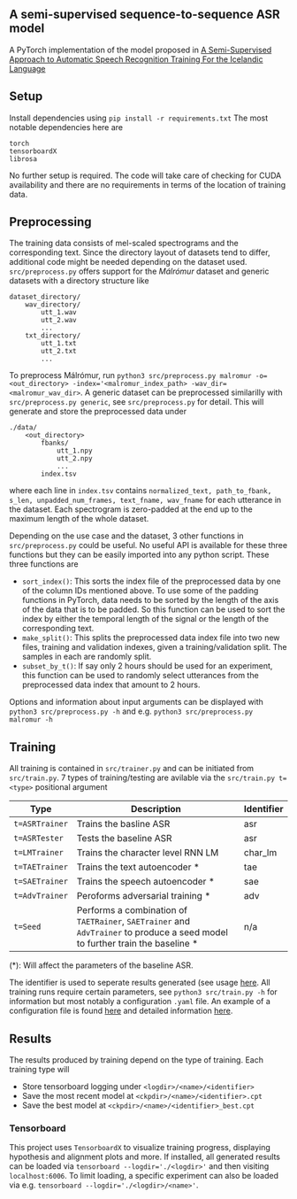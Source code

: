 
## A semi-supervised sequence-to-sequence ASR model
A PyTorch implementation of the model proposed in [A Semi-Supervised Approach to Automatic Speech Recognition Training For the Icelandic Language](thesis.pdf)

## Setup
Install dependencies using `pip install -r requirements.txt`
The most notable dependencies here are
```
torch
tensorboardX
librosa
```
No further setup is required. The code will take care of checking for CUDA availability and there are no requirements in terms of the location of training data.

## Preprocessing
The training data consists of mel-scaled spectrograms and the corresponding text. Since the directory layout of datasets tend to differ, additional code might be needed depending on the dataset used. `src/preprocess.py` offers support for the _Málrómur_ dataset and generic datasets with a directory structure like
```
dataset_directory/
    wav_directory/
        utt_1.wav
        utt_2.wav
        ...
    txt_directory/
        utt_1.txt
        utt_2.txt
        ...
```
To preprocess Málrómur, run `python3 src/preprocess.py malromur -o=<out_directory> -index='<malromur_index_path> -wav_dir=<malromur_wav_dir>`. A generic dataset can be preprocessed similarilly with `src/preprocess.py generic`, see `src/preprocess.py` for detail. This will generate and store the preprocessed data under
```
./data/
    <out_directory>
        fbanks/
            utt_1.npy
            utt_2.npy
            ...
        index.tsv
```
where each line in `index.tsv` contains
`normalized_text, path_to_fbank, s_len, unpadded_num_frames, text_fname, wav_fname` for each utterance in the dataset. Each spectrogram is zero-padded at the end up to the maximum length of the whole dataset.

Depending on the use case and the dataset, 3 other functions in `src/preprocess.py` could be useful. No useful API is available for these three functions but they can be easily imported into any python script. These three functions are
* `sort_index()`: This sorts the index file of the preprocessed data by one of the column IDs mentioned above. To use some of the padding functions in PyTorch, data needs to be sorted by the length of the axis of the data that is to be padded. So this function can be used to sort the index by either the temporal length of the signal or the length of the corresponding text.
* `make_split()`: This splits the preprocessed data index file into two new files, training and validation indexes, given a training/validation split. The samples in each are randomly split.
* `subset_by_t()`: If say only 2 hours should be used for an experiment, this function can be used to randomly select utterances from the preprocessed data index that amount to 2 hours.

Options and information about input arguments can be displayed with `python3 src/preprocess.py -h` and e.g. `python3 src/preprocess.py malromur -h`
## Training
All training is contained in `src/trainer.py` and can be initiated from `src/train.py`. 7 types of training/testing are avilable via the `src/train.py t=<type>` positional argument

Type | Description | Identifier
------------ | -------------- | --------------
`t=ASRTrainer` | Trains the basline ASR | asr
`t=ASRTester` | Tests the baseline ASR | asr
`t=LMTrainer` | Trains the character level RNN LM | char_lm
`t=TAETrainer` | Trains the text autoencoder * | tae
`t=SAETrainer` | Trains the speech autoencoder * | sae
`t=AdvTrainer` | Peroforms adversarial training * | adv
`t=Seed` | Performs a combination of `TAETRainer`, `SAETrainer` and `AdvTrainer` to produce a seed model to further train the baseline * | n/a

(*): Will affect the parameters of the baseline ASR.

The identifier is used to seperate results generated (see usage [here](#results). All training runs require certain parameters, see `python3 src/train.py -h` for information but most notably a configuration `.yaml` file. An example of a configuration file is found [here](/conf/default.yaml) and detailed information [here](./conf/README.md).

## Results
The results produced by training depend on the type of training. Each training type will
* Store tensorboard logging under `<logdir>/<name>/<identifier>`
* Save the most recent model at  `<ckpdir>/<name>/<identifier>.cpt`
* Save the best model at `<ckpdir>/<name>/<identifier>_best.cpt`

### Tensorboard
This project uses `TensorboardX` to visualize training progress, displaying hypothesis and alignment plots and more. If installed, all generated results can be loaded via `tensorboard --logdir='./<logdir>'` and then visiting `localhost:6006`. To limit loading, a specific experiment can also be loaded via e.g. `tensorboard --logdir='./<logdir>/<name>'`.


